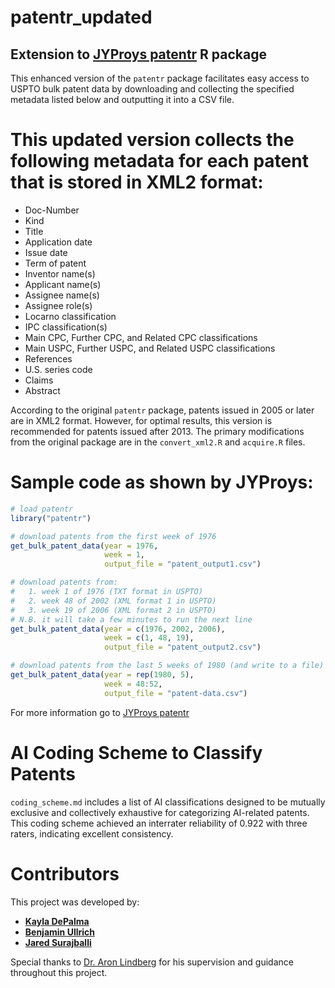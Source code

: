 # patentr_updated

## Extension to [JYProys patentr](https://github.com/JYProjs/patentr) R package 
This enhanced version of the `patentr` package facilitates easy access to USPTO bulk patent data by downloading and collecting the specified metadata listed below and outputting it into a CSV file.

# This updated version collects the following metadata for each patent that is stored in XML2 format:
- Doc-Number
- Kind
- Title
- Application date
- Issue date
- Term of patent
- Inventor name(s)
- Applicant name(s)
- Assignee name(s)
- Assignee role(s)
- Locarno classification
- IPC classification(s)
- Main CPC, Further CPC, and Related CPC classifications
- Main USPC, Further USPC, and Related USPC classifications
- References
- U.S. series code
- Claims
- Abstract

According to the original `patentr` package, patents issued in 2005 or later are in XML2 format. However, for optimal results, this version is recommended for patents issued after 2013. The primary modifications from the original package are in the `convert_xml2.R` and `acquire.R` files.

# Sample code as shown by JYProys:

```R
# load patentr
library("patentr")

# download patents from the first week of 1976
get_bulk_patent_data(year = 1976,
                     week = 1,
                     output_file = "patent_output1.csv")

# download patents from:
#   1. week 1 of 1976 (TXT format in USPTO)
#   2. week 48 of 2002 (XML format 1 in USPTO)
#   3. week 19 of 2006 (XML format 2 in USPTO)
# N.B. it will take a few minutes to run the next line
get_bulk_patent_data(year = c(1976, 2002, 2006),
                     week = c(1, 48, 19),
                     output_file = "patent_output2.csv")

# download patents from the last 5 weeks of 1980 (and write to a file)
get_bulk_patent_data(year = rep(1980, 5),
                     week = 48:52,
                     output_file = "patent-data.csv")
```

For more information go to [JYProys patentr](https://github.com/JYProjs/patentr)

# AI Coding Scheme to Classify Patents
`coding_scheme.md` includes a list of AI classifications designed to be mutually exclusive and collectively exhaustive for categorizing AI-related patents. This coding scheme achieved an interrater reliability of 0.922 with three raters, indicating excellent consistency.

# Contributors

This project was developed by:

- **[Kayla DePalma](https://github.com/kdepalma5)**
- **[Benjamin Ullrich](https://github.com/BenUllrich )**
- **[Jared Surajballi](https://github.com/jsurajba)**

Special thanks to [Dr. Aron Lindberg](https://github.com/aronlindberg) for his supervision and guidance throughout this project.
